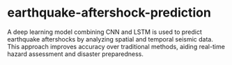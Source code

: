 # earthquake-aftershock-prediction
A deep learning model combining CNN and LSTM is used to predict earthquake aftershocks by analyzing spatial and temporal seismic data. This approach improves accuracy over traditional methods, aiding real-time hazard assessment and disaster preparedness.
